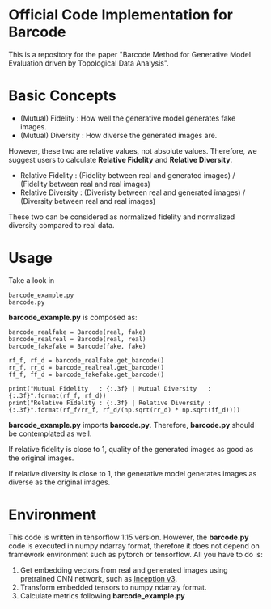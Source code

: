 # Official Code Implementation for Barcode
This is a repository for the paper "Barcode Method for Generative Model Evaluation driven by Topological Data Analysis".

# Basic Concepts

- (Mutual) Fidelity : How well the generative model generates fake images.
- (Mutual) Diversity : How diverse the generated images are.

However, these two are relative values, not absolute values. Therefore, we suggest users to calculate **Relative Fidelity** and **Relative Diversity**.

- Relative Fidelity : (Fidelity between real and generated images) / (Fidelity between real and real images)
- Relative Diversity : (Diveristy between real and generated images) / (Diversity between real and real images)

These two can be considered as normalized fidelity and normalized diversity compared to real data.

# Usage

Take a look in

    barcode_example.py
    barcode.py

**barcode_example.py** is composed as:

```
barcode_realfake = Barcode(real, fake)
barcode_realreal = Barcode(real, real)
barcode_fakefake = Barcode(fake, fake)

rf_f, rf_d = barcode_realfake.get_barcode()
rr_f, rr_d = barcode_realreal.get_barcode()
ff_f, ff_d = barcode_fakefake.get_barcode()

print("Mutual Fidelity   : {:.3f} | Mutual Diversity   : {:.3f}".format(rf_f, rf_d))
print("Relative Fidelity : {:.3f} | Relative Diversity : {:.3f}".format(rf_f/rr_f, rf_d/(np.sqrt(rr_d) * np.sqrt(ff_d))))
```

**barcode_example.py** imports **barcode.py**. Therefore, **barcode.py** should be contemplated as well.

If relative fidelity is close to 1, quality of the generated images as good as the original images.

If relative diversity is close to 1, the generative model generates images as diverse as the original images.

# Environment

This code is written in tensorflow 1.15 version. However, the **barcode.py** code is executed in numpy ndarray format, therefore it does not depend on framework environment such as pytorch or tensorflow. All you have to do is:

1. Get embedding vectors from real and generated images using pretrained CNN network, such as [Inception v3](https://www.cv-foundation.org/openaccess/content_cvpr_2016/papers/Szegedy_Rethinking_the_Inception_CVPR_2016_paper.pdf).
2. Transform embedded tensors to numpy ndarray format.
3. Calculate metrics following **barcode_example.py**
